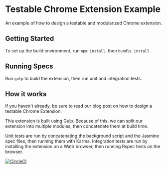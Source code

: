 # Testable Chrome Extension Example
An example of how to design a testable and modularized Chrome extension.

## Getting Started
To set up the build environment, run `npm install`, then `bundle install`.

## Running Specs
Run `gulp` to build the extension, then run unit and integration tests.

## How it works
If you haven't already, be sure to read our blog post on how to design a testable Chrome Extension.

This extension is built using Gulp. Because of this, we can split our extension into multiple modules, then concatenate them at build time. 

Unit tests are run by concatenating the background script and the Jasmine spec files, then running them with Karma. Integration tests are run by installing the extension on a Watir browser, then running Rspec tests on the browser.

[![CircleCI](https://circleci.com/gh/tinfoil/testable-chrome-extension-example/tree/master.svg?style=svg)](https://circleci.com/gh/tinfoil/testable-chrome-extension-example/tree/master)
